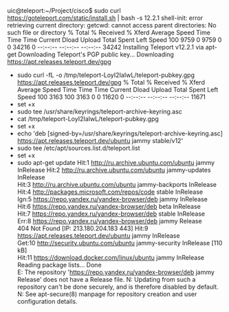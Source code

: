 uic@teleport:~/Project/cisco$ sudo curl https://goteleport.com/static/install.sh | bash -s 12.2.1
shell-init: error retrieving current directory: getcwd: cannot access parent directories: No such file or directory
  % Total    % Received % Xferd  Average Speed   Time    Time     Time  Current
                                 Dload  Upload   Total   Spent    Left  Speed
100  9759    0  9759    0     0  34216      0 --:--:-- --:--:-- --:--:-- 34242
Installing Teleport v12.2.1 via apt-get
Downloading Teleport's PGP public key...
Downloading https://apt.releases.teleport.dev/gpg
+ sudo curl -fL -o /tmp/teleport-LoyI2IaIwL/teleport-pubkey.gpg https://apt.releases.teleport.dev/gpg
  % Total    % Received % Xferd  Average Speed   Time    Time     Time  Current
                                 Dload  Upload   Total   Spent    Left  Speed
100  3163  100  3163    0     0  11620      0 --:--:-- --:--:-- --:--:-- 11671
+ set +x
+ sudo tee /usr/share/keyrings/teleport-archive-keyring.asc
+ cat /tmp/teleport-LoyI2IaIwL/teleport-pubkey.gpg
+ set +x
+ echo 'deb [signed-by=/usr/share/keyrings/teleport-archive-keyring.asc]  https://apt.releases.teleport.dev/ubuntu jammy stable/v12'
+ sudo tee /etc/apt/sources.list.d/teleport.list
+ set +x
+ sudo apt-get update
Hit:1 http://ru.archive.ubuntu.com/ubuntu jammy InRelease
Hit:2 http://ru.archive.ubuntu.com/ubuntu jammy-updates InRelease                                                                                                                                                 
Hit:3 http://ru.archive.ubuntu.com/ubuntu jammy-backports InRelease                                                                                                                                               
Hit:4 http://packages.microsoft.com/repos/code stable InRelease                                                                                                                                                   
Ign:5 https://repo.yandex.ru/yandex-browser/deb jammy InRelease                                                                                                                                                   
Hit:6 https://repo.yandex.ru/yandex-browser/deb beta InRelease                                                                                                                     
Hit:7 https://repo.yandex.ru/yandex-browser/deb stable InRelease                                                       
Err:8 https://repo.yandex.ru/yandex-browser/deb jammy Release                                    
  404  Not Found [IP: 213.180.204.183 443]
Hit:9 https://apt.releases.teleport.dev/ubuntu jammy InRelease                                   
Get:10 http://security.ubuntu.com/ubuntu jammy-security InRelease [110 kB]                       
Hit:11 https://download.docker.com/linux/ubuntu jammy InRelease            
Reading package lists... Done                             
E: The repository 'https://repo.yandex.ru/yandex-browser/deb jammy Release' does not have a Release file.
N: Updating from such a repository can't be done securely, and is therefore disabled by default.
N: See apt-secure(8) manpage for repository creation and user configuration details.
